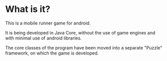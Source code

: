 # What is it?

This is a mobile runner game for android.

It is being developed in Java Core, without the use of game engines and with minimal use of android libraries.

The core classes of the program have been moved into a separate "Puzzle" framework, on which the game is developed.
